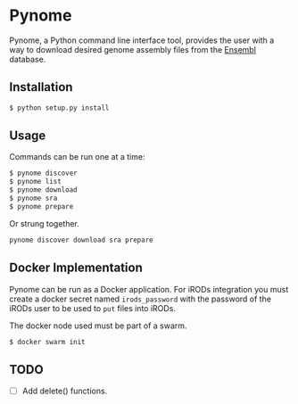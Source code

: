 # Pynome

Pynome, a Python command line interface tool, provides the user with a way to
download desired genome assembly files from the
[Ensembl](https://www.ensembl.org/) database.


## Installation

```bash
$ python setup.py install
```


## Usage

Commands can be run one at a time:

```bash
$ pynome discover
$ pynome list
$ pynome download
$ pynome sra
$ pynome prepare
```

Or strung together.

```bash
pynome discover download sra prepare
```

## Docker Implementation

Pynome can be run as a Docker application. For iRODs integration you must
create a docker secret named `irods_password` with the password of the iRODs
user to be used to `put` files into iRODs.

The docker node used must be part of a swarm.

```bash
$ docker swarm init
```

## TODO

- [ ] Add delete() functions.
